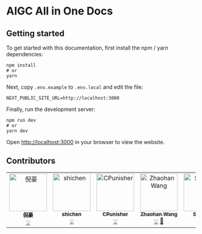 # AIGC All in One Docs


## Getting started

To get started with this documentation, first install the npm / yarn dependencies:

```shell
npm install
# or
yarn
```

Next, copy `.env.example` to `.env.local` and edit the file:

```dotenv
NEXT_PUBLIC_SITE_URL=http://localhost:3000
```

Finally, run the development server:

```shell
npm run dev
# or
yarn dev
```

Open [http://localhost:3000](http://localhost:3000) in your browser to view the website.


## Contributors

<!-- ALL-CONTRIBUTORS-LIST:START - Do not remove or modify this section -->
<!-- prettier-ignore-start -->
<!-- markdownlint-disable -->
<table>
  <tbody>
    <tr>
      <td align="center" valign="top" width="14.28%"><a href="https://troyni.com"><img src="https://avatars.githubusercontent.com/u/55932704?v=4?s=100" width="100px;" alt="倪豪"/><br /><sub><b>倪豪</b></sub></a><br /><a href="#example-ciaochaos" title="Examples">💡</a></td>
      <td align="center" valign="top" width="14.28%"><a href="https://github.com/chenbaiyujason"><img src="https://avatars.githubusercontent.com/u/55756122?v=4?s=100" width="100px;" alt="shichen"/><br /><sub><b>shichen</b></sub></a><br /><a href="#example-chenbaiyujason" title="Examples">💡</a></td>
      <td align="center" valign="top" width="14.28%"><a href="https://github.com/CPunisher"><img src="https://avatars.githubusercontent.com/u/8509934?v=4?s=100" width="100px;" alt="CPunisher"/><br /><sub><b>CPunisher</b></sub></a><br /><a href="#example-CPunisher" title="Examples">💡</a></td>
      <td align="center" valign="top" width="14.28%"><a href="https://github.com/Zhaohan-Wang"><img src="https://avatars.githubusercontent.com/u/48054435?v=4?s=100" width="100px;" alt="Zhaohan Wang"/><br /><sub><b>Zhaohan Wang</b></sub></a><br /><a href="#example-Zhaohan-Wang" title="Examples">💡</a> <a href="https://github.com/latentcat/aigc-docs/commits?author=Zhaohan-Wang" title="Documentation">📖</a></td>
      <td align="center" valign="top" width="14.28%"><a href="https://github.com/LIUXIN52534"><img src="https://avatars.githubusercontent.com/u/75652238?v=4?s=100" width="100px;" alt="Stefano"/><br /><sub><b>Stefano</b></sub></a><br /><a href="https://github.com/latentcat/aigc-docs/commits?author=LIUXIN52534" title="Documentation">📖</a></td>
    </tr>
  </tbody>
</table>

<!-- markdownlint-restore -->
<!-- prettier-ignore-end -->

<!-- ALL-CONTRIBUTORS-LIST:END -->
